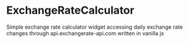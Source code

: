 # ExchangeRateCalculator
Simple exchange rate calculator widget 
accessing daily exchange rate changes through api.exchangerate-api.com
written in vanilla js 



